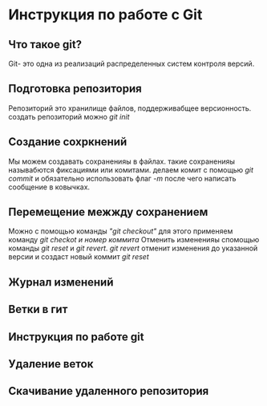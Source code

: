 # Инструкция по работе с Git

## Что такое git?

Git- это одна из реализаций распределенных систем контроля версий. 

## Подготовка репозитория
Репозиторий это хранилище файлов, поддерживабщее версионность. создать репозиторий можно *git init*

## Создание сохркнений
Мы можем создавать сохраненияы в файлах. такие сохраненияы называбются фиксациями или комитами. делаем комит с помощью *git commit* и обязательно использовать флаг *-m* после чего написать сообщение в ковычках.

## Перемещение межжду сохранением
Можно с помощью команды *"git checkout"* для этого применяем команду *git checkot и номер коммита*
Отменить измененияы спомощью команды *git reset* и *git revert*. *git revert* отменит изменения до указанной версии и создаст новый коммит
*git reset* 

## Журнал изменений

## Ветки в гит

## Инструкция по работе git

## Удаление веток

## Скачивание удаленного репозитория
